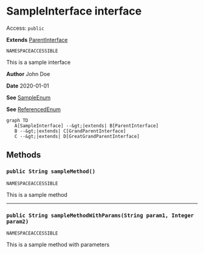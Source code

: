 # SampleInterface interface
Access: `public`

**Extends**
[ParentInterface](./ParentInterface.md)

`NAMESPACEACCESSIBLE`

This is a sample interface

**Author** John Doe

**Date** 2020-01-01

**See** [SampleEnum](../Sample-Enums/SampleEnum.md)

**See** [ReferencedEnum](./ReferencedEnum.md)

```mermaid
graph TD
   A[SampleInterface] --&gt;|extends| B[ParentInterface]
   B --&gt;|extends| C[GrandParentInterface]
   C --&gt;|extends| D[GreatGrandParentInterface]
```

## Methods
### `public String sampleMethod()`

`NAMESPACEACCESSIBLE`

This is a sample method

---

### `public String sampleMethodWithParams(String param1, Integer param2)`

`NAMESPACEACCESSIBLE`

This is a sample method with parameters
